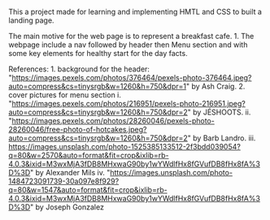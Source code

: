 This a project made for learning and implementing HMTL and CSS to built a landing page.

The main motive for the web page is to represent a breakfast cafe. 1. The webpage include a nav followed by header then Menu section and with some key elements for healthy start for the day facts.

References: 1. background for the header: "https://images.pexels.com/photos/376464/pexels-photo-376464.jpeg?auto=compress&cs=tinysrgb&w=1260&h=750&dpr=1" by Ash Craig. 2. cover pictures for menu section
i. "https://images.pexels.com/photos/216951/pexels-photo-216951.jpeg?auto=compress&cs=tinysrgb&w=1260&h=750&dpr=2" by JÉSHOOTS.
ii. "https://images.pexels.com/photos/28260046/pexels-photo-28260046/free-photo-of-hotcakes.jpeg?auto=compress&cs=tinysrgb&w=1260&h=750&dpr=2" by Barb Landro.
iii. https://images.unsplash.com/photo-1525385133512-2f3bdd039054?q=80&w=2570&auto=format&fit=crop&ixlib=rb-4.0.3&ixid=M3wxMjA3fDB8MHxwaG90by1wYWdlfHx8fGVufDB8fHx8fA%3D%3D" by Alexander Mils
iv. "https://images.unsplash.com/photo-1484723091739-30a097e8f929?q=80&w=1547&auto=format&fit=crop&ixlib=rb-4.0.3&ixid=M3wxMjA3fDB8MHxwaG90by1wYWdlfHx8fGVufDB8fHx8fA%3D%3D" by Joseph Gonzalez
